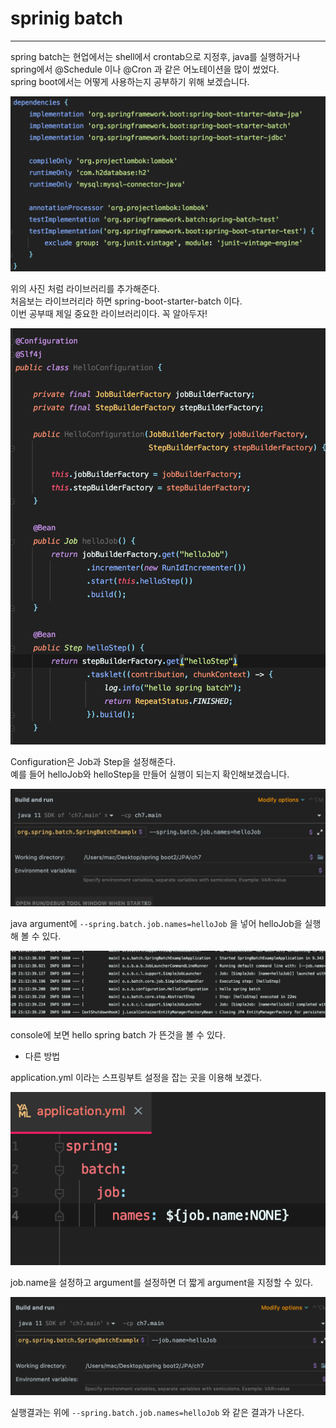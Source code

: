 # sprinig batch

---

spring batch는 현업에서는 shell에서 crontab으로 지정후, java를 실행하거나 spring에서 @Schedule 이나 @Cron 과 같은 어노테이션을 많이 썼었다.<br>
spring boot에서는 어떻게 사용하는지 공부하기 위해 보겠습니다.

![build.gradle](./Resource/buildgradle.png)

위의 사진 처럼 라이브러리를 추가해준다.<br>
처음보는 라이브러리라 하면 spring-boot-starter-batch 이다.<br>
이번 공부때 제일 중요한 라이브러리이다. 꼭 알아두자!

![Configuration](./Resource/Configuration.png)

Configuration은 Job과 Step을 설정해준다.<br>
예를 들어 helloJob와 helloStep을 만들어 실행이 되는지 확인해보겠습니다.

![argument1](./Resource/argument1.png)

java argument에 ```--spring.batch.job.names=helloJob``` 을 넣어 helloJob을 실행해 볼 수 있다.

![console](./Resource/console.png)

console에 보면 hello spring batch 가 뜬것을 볼 수 있다.

- 다른 방법

application.yml 이라는 스프링부트 설정을 잡는 곳을 이용해 보겠다.

![application](./Resource/applicationYML.png)

job.name을 설정하고 argument를 설정하면 더 짧게 argument을 지정할 수 있다.

![argument2](./Resource/argument2.png)

실행결과는 위에 ```--spring.batch.job.names=helloJob``` 와 같은 결과가 나온다.